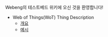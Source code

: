 Webeng의 테스트베드 위키에 오신 것을 환영합니다!

* Web of Things(WoT) Thing Description
   * [개요](https://github.com/kaist-webeng/testbed-resource-controller/wiki/Web-of-Things-(WoT)-Thing-Description-%EA%B0%9C%EC%9A%94)
   * [예시](https://github.com/kaist-webeng/testbed-resource-controller/wiki/Chrome-Cast-Description)